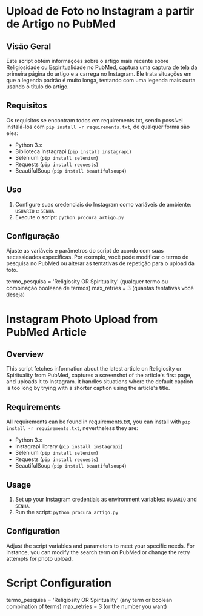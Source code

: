 # Upload de Foto no Instagram a partir de Artigo no PubMed

## Visão Geral

Este script obtém informações sobre o artigo mais recente sobre Religiosidade ou Espiritualidade no PubMed, captura uma captura de tela da primeira página do artigo e a carrega no Instagram. Ele trata situações em que a legenda padrão é muito longa, tentando com uma legenda mais curta usando o título do artigo.

## Requisitos

Os requisitos se encontram todos em requirements.txt, sendo possível instalá-los com `pip install -r requirements.txt`, de qualquer forma são eles:

- Python 3.x
- Biblioteca Instagrapi (`pip install instagrapi`)
- Selenium (`pip install selenium`)
- Requests (`pip install requests`)
- BeautifulSoup (`pip install beautifulsoup4`)


## Uso

1. Configure suas credenciais do Instagram como variáveis de ambiente: `USUARIO` e `SENHA`.
2. Execute o script: `python procura_artigo.py`

## Configuração

Ajuste as variáveis e parâmetros do script de acordo com suas necessidades específicas. Por exemplo, você pode modificar o termo de pesquisa no PubMed ou alterar as tentativas de repetição para o upload da foto.

termo_pesquisa = 'Religiosity OR Spirituality' (qualquer termo ou combinação booleana de termos)
max_retries = 3 (quantas tentativas você deseja)


# Instagram Photo Upload from PubMed Article

## Overview

This script fetches information about the latest article on Religiosity or Spirituality from PubMed, captures a screenshot of the article's first page, and uploads it to Instagram. It handles situations where the default caption is too long by trying with a shorter caption using the article's title.

## Requirements

All requirements can be found in requirements.txt, you can install with `pip install -r requirements.txt`, nevertheless they are:

- Python 3.x
- Instagrapi library (`pip install instagrapi`)
- Selenium (`pip install selenium`)
- Requests (`pip install requests`)
- BeautifulSoup (`pip install beautifulsoup4`)

## Usage

1. Set up your Instagram credentials as environment variables: `USUARIO` and `SENHA`.
2. Run the script: `python procura_artigo.py`

## Configuration

Adjust the script variables and parameters to meet your specific needs. For instance, you can modify the search term on PubMed or change the retry attempts for photo upload.


# Script Configuration
termo_pesquisa = 'Religiosity OR Spirituality' (any term or boolean combination of terms)
max_retries = 3 (or the number you want)
